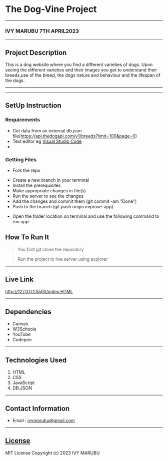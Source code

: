 # The Dog-Vine Project
*****
### IVY MARUBU 7TH APRIL2023
****
## Project Description
This is a dog website where you find a different varieties of dogs. Upon seeing the different varieties and their images you get to understand their breeds,use of the breed, the dogs nature and behaviour and the lifespan of the dogs.

******


********
## SetUp Instruction
### Requirements
* Get data from  an external db.json file(https://api.thedogapi.com/v1/breeds?limit=100&page=0)
* Text editor eg [Visual Studio Code](https://code.visualstudio.com/download)
* 


### Getting Files
* Fork the repo
- Create a new branch in your terminal
- Install the prerequisites
- Make appropriate changes in file(s)
- Run the server to see the changes
- Add the changes and commit them (git commit -am "Done")
- Push to the branch (git push origin improve-app)
* Open the folder location on terminal and use the following command to run app:

## How To Run It
> You first git clone the repository 

> Run the project to live server using explorer
*****
## Live Link
http://127.0.0.1:5500/index.HTML
*****
## Dependencies
- Canvas 
- W3Schools
- YouTube 
- Codepen 
*****
## Technologies Used
1. HTML
2. CSS
3. JavaScript 
4. DB.JSON 
*****
## Contact Information
* Email : ivymarubu@gmail.com
*****
## [License](LICENSE)
MIT License
Copyright (c) 2023 IVY MARUBU